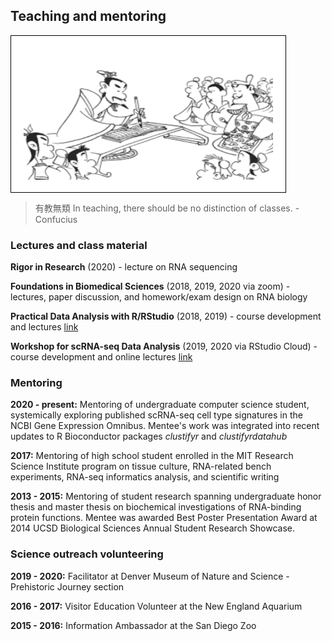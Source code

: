 ## Teaching and mentoring

<img align="center" width="399" height="210" src="conf.png" style="padding:20px;border:1px solid black;background-color:white;" title="有教無類">

> 有教無類 In teaching, there should be no distinction of classes. - Confucius

### Lectures and class material
**Rigor in Research** (2020) - lecture on RNA sequencing

**Foundations in Biomedical Sciences** (2018, 2019, 2020 via zoom) - lectures, paper discussion, and homework/exam design on RNA biology

**Practical Data Analysis with R/RStudio** (2018, 2019) - course development and lectures [link](rnabioco.github.io/practical-data-analysis)

**Workshop for scRNA-seq Data Analysis** (2019, 2020 via RStudio Cloud) - course development and online lectures [link](rnabioco.github.io/cellar)

### Mentoring
**2020 - present:** Mentoring of undergraduate computer science student, systemically exploring published scRNA-seq cell type signatures in the NCBI Gene Expression Omnibus. Mentee's work was integrated into recent updates to R Bioconductor packages *clustifyr* and *clustifyrdatahub*

**2017:** Mentoring of high school student enrolled in the MIT Research Science Institute program on tissue culture, RNA-related bench experiments, RNA-seq informatics analysis, and scientific writing

**2013 - 2015:** Mentoring of student research spanning undergraduate honor thesis and master thesis on biochemical investigations of RNA-binding protein functions. Mentee was awarded Best Poster Presentation Award at 2014 UCSD Biological Sciences Annual Student Research Showcase.

### Science outreach volunteering

**2019 - 2020:** Facilitator at Denver Museum of Nature and Science - Prehistoric Journey section

**2016 - 2017:** Visitor Education Volunteer at the New England Aquarium

**2015 - 2016:** Information Ambassador at the San Diego Zoo
